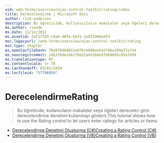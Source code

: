 ```yaml
---
uid: web-forms/overview/ajax-control-toolkit/rating/index
title: Derecelendirme | Microsoft Docs
author: rick-anderson
description: Bu öğreticide, kullanıcıların makaleler veya öğeleri dereceleri girin derecelendirme denetimi kullanmayı gösterir.
ms.author: riande
ms.date: 11/14/2011
ms.assetid: 2af1ffb5-c6a6-40fa-b431-1e03190dedfd
msc.legacyurl: /web-forms/overview/ajax-control-toolkit/rating
msc.type: chapter
ms.openlocfilehash: 7be078db8821e876cb860ae642f86a289a3fa744
ms.sourcegitcommit: 24b1f6decbb17bb22a45166e5fdb0845c65af498
ms.translationtype: MT
ms.contentlocale: tr-TR
ms.lasthandoff: 03/01/2019
ms.locfileid: "57796959"
---
```

<a name="rating"></a><span data-ttu-id="c8d9e-103">Derecelendirme</span><span class="sxs-lookup"><span data-stu-id="c8d9e-103">Rating</span></span>
====================
> <span data-ttu-id="c8d9e-104">Bu öğreticide, kullanıcıların makaleler veya öğeleri dereceleri girin derecelendirme denetimi kullanmayı gösterir.</span><span class="sxs-lookup"><span data-stu-id="c8d9e-104">This tutorial shows how to use the Rating control to let users enter ratings for articles or items.</span></span>


- [<span data-ttu-id="c8d9e-105">Derecelendirme Denetimi Oluşturma (C#)</span><span class="sxs-lookup"><span data-stu-id="c8d9e-105">Creating a Rating Control (C#)</span></span>](creating-a-rating-control-cs.md)
- [<span data-ttu-id="c8d9e-106">Derecelendirme Denetimi Oluşturma (VB)</span><span class="sxs-lookup"><span data-stu-id="c8d9e-106">Creating a Rating Control (VB)</span></span>](creating-a-rating-control-vb.md)

